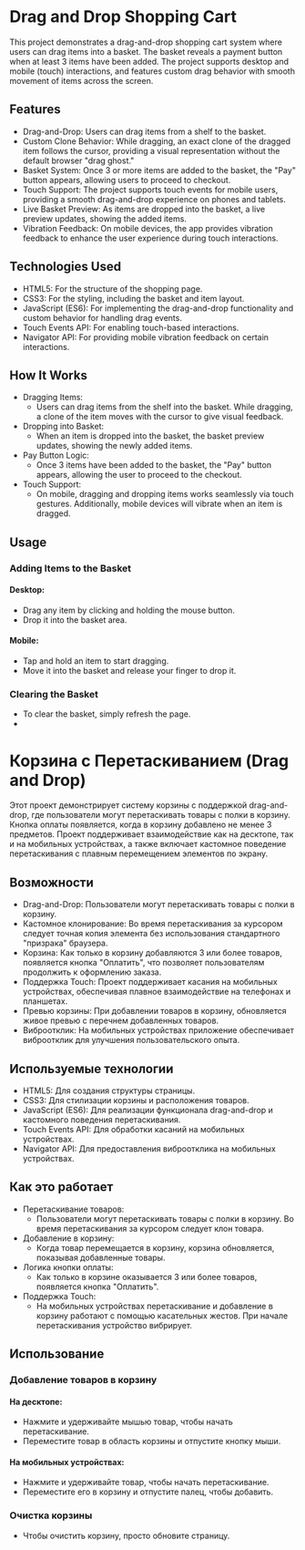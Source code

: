 # Drag and Drop Shopping Cart
This project demonstrates a drag-and-drop shopping cart system where users can drag items into a basket. The basket reveals a payment button when at least 3 items have been added. The project supports desktop and mobile (touch) interactions, and features custom drag behavior with smooth movement of items across the screen.

## Features
- Drag-and-Drop: Users can drag items from a shelf to the basket.
- Custom Clone Behavior: While dragging, an exact clone of the dragged item follows the cursor, providing a visual representation without the default browser "drag ghost."
- Basket System: Once 3 or more items are added to the basket, the "Pay" button appears, allowing users to proceed to checkout.
- Touch Support: The project supports touch events for mobile users, providing a smooth drag-and-drop experience on phones and tablets.
- Live Basket Preview: As items are dropped into the basket, a live preview updates, showing the added items.
- Vibration Feedback: On mobile devices, the app provides vibration feedback to enhance the user experience during touch interactions.

## Technologies Used
- HTML5: For the structure of the shopping page.
- CSS3: For the styling, including the basket and item layout.
- JavaScript (ES6): For implementing the drag-and-drop functionality and custom behavior for handling drag events.
- Touch Events API: For enabling touch-based interactions.
- Navigator API: For providing mobile vibration feedback on certain interactions.

## How It Works
- Dragging Items:
    - Users can drag items from the shelf into the basket. While dragging, a clone of the item moves with the cursor to give visual feedback.
- Dropping into Basket:
    - When an item is dropped into the basket, the basket preview updates, showing the newly added items.
- Pay Button Logic:
    - Once 3 items have been added to the basket, the "Pay" button appears, allowing the user to proceed to the checkout.
- Touch Support:
    - On mobile, dragging and dropping items works seamlessly via touch gestures. Additionally, mobile devices will vibrate when an item is dragged.

## Usage
### Adding Items to the Basket
#### Desktop:
  - Drag any item by clicking and holding the mouse button.
  - Drop it into the basket area.

#### Mobile:
  - Tap and hold an item to start dragging.
  - Move it into the basket and release your finger to drop it.

### Clearing the Basket
- To clear the basket, simply refresh the page.
- 
# Корзина с Перетаскиванием (Drag and Drop)
Этот проект демонстрирует систему корзины с поддержкой drag-and-drop, где пользователи могут перетаскивать товары с полки в корзину. Кнопка оплаты появляется, когда в корзину добавлено не менее 3 предметов. Проект поддерживает взаимодействие как на десктопе, так и на мобильных устройствах, а также включает кастомное поведение перетаскивания с плавным перемещением элементов по экрану.


## Возможности
- Drag-and-Drop: Пользователи могут перетаскивать товары с полки в корзину.
- Кастомное клонирование: Во время перетаскивания за курсором следует точная копия элемента без использования стандартного "призрака" браузера.
- Корзина: Как только в корзину добавляются 3 или более товаров, появляется кнопка "Оплатить", что позволяет пользователям продолжить к оформлению заказа.
- Поддержка Touch: Проект поддерживает касания на мобильных устройствах, обеспечивая плавное взаимодействие на телефонах и планшетах.
- Превью корзины: При добавлении товаров в корзину, обновляется живое превью с перечнем добавленных товаров.
- Виброотклик: На мобильных устройствах приложение обеспечивает виброотклик для улучшения пользовательского опыта.

## Используемые технологии
- HTML5: Для создания структуры страницы.
- CSS3: Для стилизации корзины и расположения товаров.
- JavaScript (ES6): Для реализации функционала drag-and-drop и кастомного поведения перетаскивания.
- Touch Events API: Для обработки касаний на мобильных устройствах.
- Navigator API: Для предоставления виброотклика на мобильных устройствах.

## Как это работает

- Перетаскивание товаров:
  - Пользователи могут перетаскивать товары с полки в корзину. Во время перетаскивания за курсором следует клон товара.
- Добавление в корзину:
  - Когда товар перемещается в корзину, корзина обновляется, показывая добавленные товары.
- Логика кнопки оплаты:
   - Как только в корзине оказывается 3 или более товаров, появляется кнопка "Оплатить".
- Поддержка Touch:
  - На мобильных устройствах перетаскивание и добавление в корзину работают с помощью касательных жестов. При начале перетаскивания устройство вибрирует.
 
## Использование
### Добавление товаров в корзину

#### На десктопе:
- Нажмите и удерживайте мышью товар, чтобы начать перетаскивание.
- Переместите товар в область корзины и отпустите кнопку мыши.

#### На мобильных устройствах:
- Нажмите и удерживайте товар, чтобы начать перетаскивание.
- Переместите его в корзину и отпустите палец, чтобы добавить.

### Очистка корзины
- Чтобы очистить корзину, просто обновите страницу.
